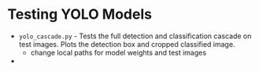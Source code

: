 # Testing YOLO Models

- `yolo_cascade.py` - Tests the full detection and classification cascade on test images. Plots the detection box and cropped classified image.
    - change local paths for model weights and test images
- 